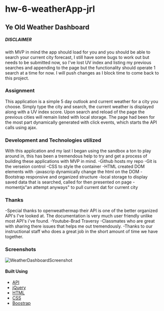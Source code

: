 # hw-6-weatherApp-jrl

## Ye Old Weather Dashboard

##### DISCLAIMER

with MVP in mind the app should load for you and you should be able to search your current city forecast, I still have some bugs to work out but needs to be submitted now, so I've lost UV index and listing my previous searches and appending to the page but the functionality should operate 1 search at a time for now. I will push changes as I block time to come back to this project.

### Assignment

This application is a simple 5 day outlook and current weather for a city you choose. Simply type the city and search, the current weather is displayed along with a UV index score. Upon search and reload of the page the previous cities will remain listed with local storage. The page had been for the most part dynamically generated with click events, which starts the API calls using ajax.

### Development and Technologies utilized

With this application and my last I began using the sandbox a ton to play around in, this has been a tremendous help to try and get a process of building these applications with MVP in mind.
-Github hosts my repo
-Git is the verseion control
-CSS to style the container
-HTML created DOM elements with
-javascrip dynamically change the html on the DOM
-Bootstrap responsive and organized structure
-local storage to display saved data that is searched, called for then presented on page
-momentjs"an attempt anyways" to pull current dat for current city

### Thanks

-Special thanks to openweathermap their API is one of the better organized API's I've looked at.
The documentation is very much user friendly unlike most API's i've found.
-Youtube-Brad Traversy
-Classmates who are great with sharing there issues that helps me out tremendously.
-Thanks to our instructional staff who does a great job in the short amount of time we have together.

### Screenshots

![WeatherDashboardScreenshot](assets/shot1)

#### Built Using

- [API](https://openweathermap.org/api)
- [jQuery](https://api.jquery.com/)
- [HTML](https://developer.mozilla.org/en-US/docs/Web/HTML)
- [CSS](https://developer.mozilla.org/en-US/docs/Web/CSS)
- [Boostrap](https://getbootstrap.com/)
